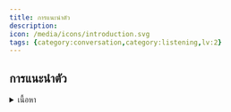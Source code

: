 ```yaml
---
title: การแนะนำตัว
description: 
icon: /media/icons/introduction.svg
tags: {category:conversation,category:listening,lv:2}
---
```


## การแนะนำตัว
<details>
<summary>เนื้อหา</summary>
ุ- My name is ...(ชื่อ)... =  ฉันชื่อ 
- You can call me ...ชื่อเล่น ... = คุณสามารถเรียกฉันว่า 
- I am ... years old ฉันอายุ ... ปี = ฉันอายุ
- I am from ... = ฉันมาจาก

Hello. : สวัสดี)
My name’s Tongdee (ผมชื่อทองดี)
I’m from Thailand (ผมมาจากประเทศไทย)
Glad to meet you. : (ดีใจที่ได้เจอกัน)

–การแนะนำตนเองแบบเป็นทางการ
Good morning. : กุด ม๊อนิง (อรุนสวัสดิ์ครับ)
May I introduce myself? : เม๊ ยาย ยินทระดิ๊วซ มายเซ๊ลฟ (ผมขออนุญาตแนะนำตัวเองนะครับ)
My name is Somchai Rakdee. : (ผมชื่อสมชาย รักดี)
Nice to meet you. : ไนซ ทะ มีท ชู (ยินดีที่ได้รู้จัก)

<details>

<summary>แบบฝึกหัด</summary>



<details>


